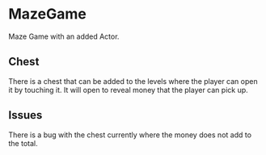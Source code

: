 # MazeGame
Maze Game with an added Actor.

## Chest
There is a chest that can be added to the levels where the player can open it by touching it. It will open to reveal money that the player can pick up.

## Issues
There is a bug with the chest currently where the money does not add to the total.
